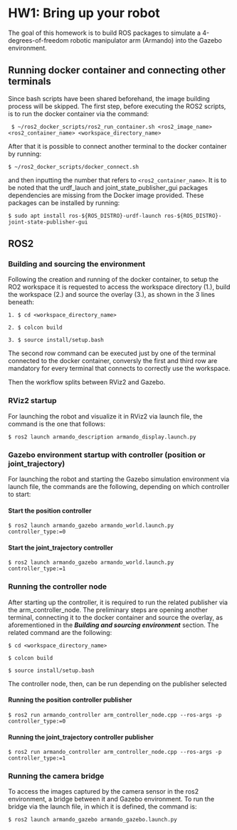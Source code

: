 
# HW1: Bring up your robot

The goal of this homework is to build ROS packages to simulate a 4-degrees-of-freedom robotic manipulator arm (Armando) into the Gazebo environment.

## Running docker container and connecting other terminals

Since bash scripts have been shared beforehand, the image building process will be skipped.
The first step, before executing the ROS2 scripts, is to run the docker container via the command:
````
 $ ~/ros2_docker_scripts/ros2_run_container.sh <ros2_image_name> <ros2_container_name> <workspace_directory_name>  
````

After that it is possible to connect another terminal to the docker container by running:
````
$ ~/ros2_docker_scripts/docker_connect.sh  
````
and then inputting the number that refers to ```` <ros2_container_name> ````.
It is to be noted that the urdf_lauch and joint_state_publisher_gui packages dependencies are missing from the Docker image provided. These packages can be installed by running:
````
$ sudo apt install ros-${ROS_DISTRO}-urdf-launch ros-${ROS_DISTRO}-joint-state-publisher-gui  
````

## ROS2
### Building and sourcing the environment
Following the creation and running of the docker container, to setup the RO2 workspace it is requested to access the workspace directory (1.), build the workspace (2.) and source the overlay (3.), as shown in the 3 lines beneath:  
````
1. $ cd <workspace_directory_name> 

2. $ colcon build

3. $ source install/setup.bash
````
The second row command can be executed just by one of the terminal connected to the docker container, conversly the first and third row are mandatory for every terminal that connects to correctly use the workspace.

Then the workflow splits between RViz2 and Gazebo. 

### RViz2 startup
For launching the robot and visualize it in RViz2 via launch file, the command is the one that follows:
````
$ ros2 launch armando_description armando_display.launch.py
````
### Gazebo environment startup with controller (position or joint_trajectory)
For launching the robot and starting the Gazebo simulation environment via launch file, the commands are the following, depending on which controller to start: 
#### Start the position controller

````
$ ros2 launch armando_gazebo armando_world.launch.py controller_type:=0
````
#### Start the joint_trajectory controller
````
$ ros2 launch armando_gazebo armando_world.launch.py controller_type:=1
````
### Running the controller node
After starting up the controller, it is required to run the related publisher via the arm_controller_node. The preliminary steps are opening another terminal, connecting it to the docker container and source the overlay, as aforementioned in the ***Building and sourcing environment*** section. The related command are the following: 

````
$ cd <workspace_directory_name> 

$ colcon build

$ source install/setup.bash
````
The controller node, then, can be run depending on the publisher selected
#### Running the position controller publisher
````
$ ros2 run armando_controller arm_controller_node.cpp --ros-args -p controller_type:=0
````
#### Running the joint_trajectory controller publisher
````
$ ros2 run armando_controller arm_controller_node.cpp --ros-args -p controller_type:=1
````
### Running the camera bridge 
To access the images captured by the camera sensor in the ros2 environment, a bridge between it and Gazebo environment. To run the bridge via the launch file, in which it is defined, the command is:
````
$ ros2 launch armando_gazebo armando_gazebo.launch.py
````
